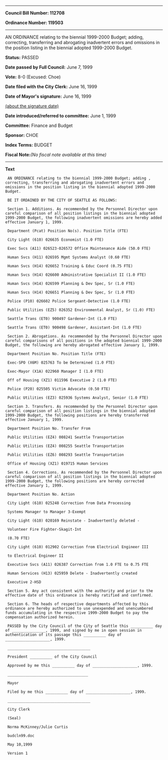 

********

**Council Bill Number: 112708**
   
**Ordinance Number: 119503**
********

 AN ORDINANCE relating to the biennial 1999-2000 Budget; adding, correcting, transferring and abrogating inadvertent errors and omissions in the position listing in the biennial adopted 1999-2000 Budget.

**Status:** PASSED
   
**Date passed by Full Council:** June 7, 1999
   
**Vote:** 8-0 (Excused: Choe)
   
**Date filed with the City Clerk:** June 16, 1999
   
**Date of Mayor's signature:** June 16, 1999
   
[(about the signature date)](/~public/approvaldate.htm)
   
   
   
**Date introduced/referred to committee:** June 1, 1999
   
**Committee:** Finance and Budget
   
**Sponsor:** CHOE
   
   
**Index Terms:** BUDGET

**Fiscal Note:**_(No fiscal note available at this time)_

********

**Text**
   
```
 AN ORDINANCE relating to the biennial 1999-2000 Budget; adding , correcting, transferring and abrogating inadvertent errors and omissions in the position listing in the biennial adopted 1999-2000 Budget.

 BE IT ORDAINED BY THE CITY OF SEATTLE AS FOLLOWS:

 Section 1. Additions. As recommended by the Personnel Director upon careful comparison of all position listings in the biennial adopted 1999-2000 Budget, the following inadvertent omissions are hereby added effective January 1, 1999.

 Department (Pcat) Position No(s). Position Title (FTE)

 City Light (610) 026635 Economist (1.0 FTE)

 Exec Svcs (A11) 026523-026572 Office Maintenance Aide (50.0 FTE)

 Human Svcs (H11) 026595 Mgmt Systems Analyst (0.60 FTE)

 Human Svcs (H14) 026652 Training & Educ Coord (0.75 FTE)

 Human Svcs (H14) 026600 Administrative Specialist II (1.0 FTE)

 Human Svcs (H14) 026599 Planning & Dev Spec, Sr (1.0 FTE)

 Human Svcs (H14) 026651 Planning & Dev Spec, Sr (1.0 FTE)

 Police (P10) 026602 Police Sergeant-Detective (1.0 FTE)

 Public Utilities (EZ5) 026352 Environmental Analyst, Sr (1.0) FTE)

 Seattle Trans (ET0) 900497 Gardener-Int (1.0 FTE)

 Seattle Trans (ET0) 900498 Gardener, Assistant-Int (1.0 FTE)

 Section 2. Abrogations. As recommended by the Personnel Director upon careful comparisons of all positions in the adopted biennial 1999-2000 Budget, the following are hereby abrogated effective January 1, 1999.

 Department Position No. Position Title (FTE)

 Exec-SPO (X6M) 025763 To be Determined (1.0 FTE)

 Exec-Mayor (X1A) 022960 Manager I (1.0 FTE)

 Off of Housing (XZ1) 011596 Executive 2 (1.0 FTE)

 Police (P20) 025505 Victim Advocate (0.50 FTE)

 Public Utilities (EZ3) 025936 Systems Analyst, Senior (1.0 FTE)

 Section 3. Transfers. As recommended by the Personnel Director upon careful comparison of all position listings in the biennial adopted 1999-2000 Budget, the following positions are hereby transferred effective January 1, 1999.

 Department Position No. Transfer From

 Public Utilities (EZ4) 008241 Seattle Transportation

 Public Utilities (EZ4) 008255 Seattle Transportation

 Public Utilities (EZ6) 008293 Seattle Transportation

 Office of Housing (XZ1) 019715 Human Services

 Section 4. Corrections. As recommended by the Personnel Director upon careful comparison of all position listings in the biennial adopted 1999-2000 Budget, the following positions are hereby corrected effective January 1, 1999.

 Department Position No. Action

 City Light (610) 025248 Correction from Data Processing

 Systems Manager to Manager 3-Exempt

 City Light (610) 020169 Reinstate - Inadvertently deleted -

 Volunteer Fire Fighter-Skagit-Int

 (0.70 FTE)

 City Light (610) 012902 Correction from Electrical Engineer III

 to Electrical Engineer II

 Executive Svcs (A11) 026387 Correction from 1.0 FTE to 0.75 FTE

 Human Services (H13) 025959 Delete - Inadvertently created

 Executive 2-HSD

 Section 5. Any act consistent with the authority and prior to the effective date of this ordinance is hereby ratified and confirmed.

 Section 6. The heads of respective departments affected by this ordinance are hereby authorized to use unexpended and unencumbered funds accumulating in the respective 1999-2000 Budget to pay the compensation authorized herein.

 PASSED by the City Council of the City of Seattle this __________ day of _______________, 1999, and signed by me in open session in authentication of its passage this __________ day of ____________________, 1999.

 _____________________________________

 President __________ of the City Council

 Approved by me this __________ day of ____________________, 1999.

 ____________________________________

 Mayor

 Filed by me this __________ day of ____________________, 1999.

 _____________________________________

 City Clerk

 (Seal)

 Norma McKinney/Julie Curtis

 budcln99.doc

 May 10,1999

 Version 1

```
